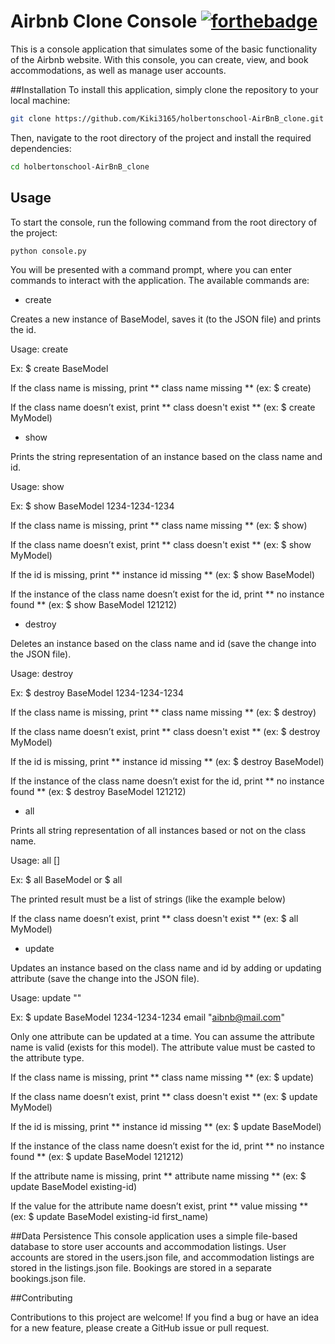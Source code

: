 # Airbnb Clone Console [![forthebadge](http://forthebadge.com/images/badges/built-with-love.svg)](http://forthebadge.com)
This is a console application that simulates some of the basic functionality of the Airbnb website. With this console, you can create, view, and book accommodations, as well as manage user accounts.

##Installation
To install this application, simply clone the repository to your local machine:

```bash
git clone https://github.com/Kiki3165/holbertonschool-AirBnB_clone.git
```

Then, navigate to the root directory of the project and install the required dependencies:

```bash
cd holbertonschool-AirBnB_clone
```

## Usage
To start the console, run the following command from the root directory of the project:

```bash
python console.py
```

You will be presented with a command prompt, where you can enter commands to interact with the application. The available commands are:

* create

Creates a new instance of BaseModel, saves it (to the JSON file) and prints the id.

Usage: create <class name>

Ex: $ create BaseModel

If the class name is missing, print ** class name missing ** (ex: $ create)

If the class name doesn’t exist, print ** class doesn't exist ** (ex: $ create MyModel)

* show

Prints the string representation of an instance based on the class name and id.

Usage: show <class name> <id>

Ex: $ show BaseModel 1234-1234-1234

If the class name is missing, print ** class name missing ** (ex: $ show)

If the class name doesn’t exist, print ** class doesn't exist ** (ex: $ show MyModel)

If the id is missing, print ** instance id missing ** (ex: $ show BaseModel)

If the instance of the class name doesn’t exist for the id, print ** no instance found ** (ex: $ show BaseModel 121212)

* destroy

Deletes an instance based on the class name and id (save the change into the JSON file).

Usage: destroy <class name> <id>

Ex: $ destroy BaseModel 1234-1234-1234

If the class name is missing, print ** class name missing ** (ex: $ destroy)

If the class name doesn’t exist, print ** class doesn't exist ** (ex: $ destroy MyModel)

If the id is missing, print ** instance id missing ** (ex: $ destroy BaseModel)

If the instance of the class name doesn’t exist for the id, print ** no instance found ** (ex: $ destroy BaseModel 121212)

* all

Prints all string representation of all instances based or not on the class name.

Usage: all [<class name>]

Ex: $ all BaseModel or $ all

The printed result must be a list of strings (like the example below)

If the class name doesn’t exist, print ** class doesn't exist ** (ex: $ all MyModel)

* update

Updates an instance based on the class name and id by adding or updating attribute (save the change into the JSON file).

Usage: update <class name> <id> <attribute name> "<attribute value>"

Ex: $ update BaseModel 1234-1234-1234 email "aibnb@mail.com"

Only one attribute can be updated at a time. You can assume the attribute name is valid (exists for this model). The attribute value must be casted to the attribute type.

If the class name is missing, print ** class name missing ** (ex: $ update)

If the class name doesn’t exist, print ** class doesn't exist ** (ex: $ update MyModel)

If the id is missing, print ** instance id missing ** (ex: $ update BaseModel)

If the instance of the class name doesn’t exist for the id, print ** no instance found ** (ex: $ update BaseModel 121212)

If the attribute name is missing, print ** attribute name missing ** (ex: $ update BaseModel existing-id)

If the value for the attribute name doesn’t exist, print ** value missing ** (ex: $ update BaseModel existing-id first_name)

##Data Persistence
This console application uses a simple file-based database to store user accounts and accommodation listings. User accounts are stored in the users.json file, and accommodation listings are stored in the listings.json file. Bookings are stored in a separate bookings.json file.

##Contributing

Contributions to this project are welcome! If you find a bug or have an idea for a new feature, please create a GitHub issue or pull request.
